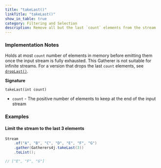 ```yaml
---
title: "takeLast()"
linkTitle: "takeLast()"
show_in_table: true
category: Filtering and Selection
description: Remove all but the last `count` elements from the stream
---
```



### Implementation Notes

Holds at most `count` number of elements in memory before emitting them once the input stream is fully exhausted. This 
Gatherer is not suitable for infinite streams. For a version that drops the last `count` elements, see [`dropLast()`](/gatherers4j/gatherers/filtering-and-selection/droplast/).

**Signature**

`takeLast(int count)`

* `count` - The positive number of elements to keep at the end of the input stream

### Examples

#### Limit the stream to the last 3 elements

```java
Stream
    .of("A", "B", "C", "D", "E", "F", "G")
    .gather(Gatherers4j.takeLast(3))
    .toList();

// ["E", "F", "G"]
```

